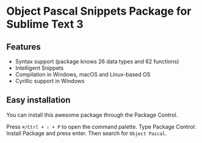 # Object Pascal Snippets Package for Sublime Text 3

## Features
* Syntax support (package knows 26 data types and 62 functions)
* Intelligent Snippets
* Compilation in Windows, macOS and Linux-based OS
* Cyrillic support in Windows

## Easy installation

You can install this awesome package through the Package Control.

Press `⌘/Ctrl + ⇧ + P` to open the command palette.
Type Package Control: Install Package and press enter. Then search for `Object Pascal`.

